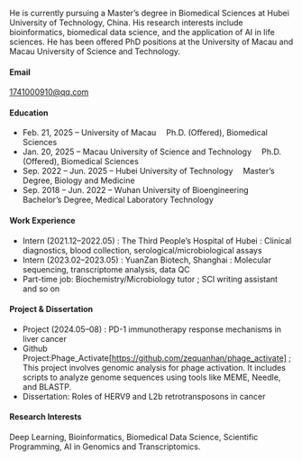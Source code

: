 

He is currently pursuing a Master’s degree in Biomedical Sciences at Hubei University of Technology, China. His research interests include bioinformatics, biomedical data science, and the application of AI in life sciences. He has been offered PhD positions at the University of Macau and Macau University of Science and Technology.

#### Email
1741000910@qq.com

#### Education
- Feb. 21, 2025 – University of Macau
 Ph.D. (Offered), Biomedical Sciences
- Jan. 20, 2025 – Macau University of Science and Technology
 Ph.D. (Offered), Biomedical Sciences
- Sep. 2022 – Jun. 2025 – Hubei University of Technology
 Master’s Degree, Biology and Medicine
- Sep. 2018 – Jun. 2022 – Wuhan University of Bioengineering
 Bachelor’s Degree, Medical Laboratory Technology

#### Work Experience
- Intern (2021.12–2022.05) : The Third People’s Hospital of Hubei : Clinical diagnostics, blood collection, serological/microbiological assays  
- Intern (2023.02–2023.05) : YuanZan Biotech, Shanghai : Molecular sequencing, transcriptome analysis, data QC
- Part-time job: Biochemistry/Microbiology tutor ; SCI writing assistant and so on
#### Project & Dissertation
- Project (2024.05–08) : PD-1 immunotherapy response mechanisms in liver cancer
- Github Project:Phage_Activate[https://github.com/zequanhan/phage_activate] ; This project involves genomic analysis for phage activation. It includes scripts to analyze genome sequences using tools like MEME, Needle, and BLASTP.
- Dissertation: Roles of HERV9 and L2b retrotransposons in cancer
  
#### Research Interests
Deep Learning, Bioinformatics, Biomedical Data Science, Scientific Programming, AI in Genomics and Transcriptomics.


